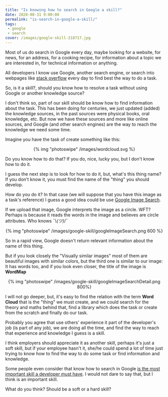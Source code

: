 ```yaml
---
title: "Is knowing how to search in Google a skill?"
date: 2020-08-31 9:00:00
permalink: "is-search-in-google-a-skill/"
tags: 
 - google
 - search
cover: /images/google-skill-218717.jpg
---
```

Most of us do search in Google every day, maybe looking for a website, for news, for an address, for a cooking recipe, for information about a topic we are interested in, for technical information or anything.

All developers I know use Google, another search engine, or search into webpages like [stack overflow](https://stackoverflow.com/) every day to find best the way to do a task.
 
So, is it a skill?, should you know how to resolve a task without using Google or another knowledge source?

I don't think so, part of our skill should be know how to find information about the task. This has been doing for centuries, we just updated (added) the knowledge sources, in the past sources were physical books, oral knowledge, etc. But now we have these sources and more like online sources, and Google (and other search engines) are the way to reach the knowledge we need some time.

Imagine you have the task of create something like this:

<p align="center">
{% img "photoswipe" /images/wordcloud.svg %}
</p>

Do you know how to do that? If you do, nice, lucky you, but I don't know how to do it.

I guess the next step is to look for how to do it, but, what's this thing name? If you don't know it, you must find the name of the "thing" you should develop.

How do you do it? In that case (we will suppose that you have this image as a task's reference) I guess a good idea could be use [Google Image Search](https://www.google.es/imghp). 

If we upload that image, Google interprets the image as a circle. WFT?  Perhaps is because it reads the words in the image and believes are circle attributes. Who knows ¯\\_(ツ)_/¯

<p align="center">
{% img "photoswipe" /images/google-skill/googleImageSearch.png 600 %}
</p>

So in a rapid view, Google doesn't return relevant information about the name of this thing.

But if you look closely the "Visually similar images" most of them are beautiful images with similar colors, but the third one is similar to our image: It has words too, and if you look even closer, the title of the image is **WordMap** 

<p align="center">
{% img "photoswipe" /images/google-skill/googleImageSearchDetail.png 800%}
</p>

I will not go deeper, but, it's easy to find the relation with the term **Word Cloud** that is the "thing" we must create, and we could search for the theory and maths behind that, find a library which does the task or create from the scratch and finally do our task.

Probably you agree that use others' experience it part of the developer's job (is part of any job), we are doing all the time, and find the way to reach that experience and knowledge I guess is a skill. 

I think employers should appreciate it as another skill, perhaps it's just a soft skill, but if your employee hasn't it, she/he could spend a lot of time just trying to know how to find the way to do some task or find information and knowledge. 

Some people even consider that know how to search in Google [is the most important skill a developer must have](https://medium.com/how-i-learned-ruby-rails/why-googling-is-the-most-important-skill-a-developer-must-have-d69b89b22218). I would not dare to say that, but I think is an important skill.


What do you think? Should be a soft or a hard skill?
